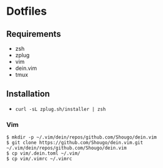 # Dotfiles

## Requirements

* zsh
* zplug
* vim
* dein.vim
* tmux

## Installation

* `curl -sL zplug.sh/installer | zsh`

### Vim
```
$ mkdir -p ~/.vim/dein/repos/github.com/Shougo/dein.vim
$ git clone https://github.com/Shougo/dein.vim.git ~/.vim/dein/repos/github.com/Shougo/dein.vim
$ cp vim/.dein.toml ~/.vim/
$ cp vim/.vimrc ~/.vimrc
```

